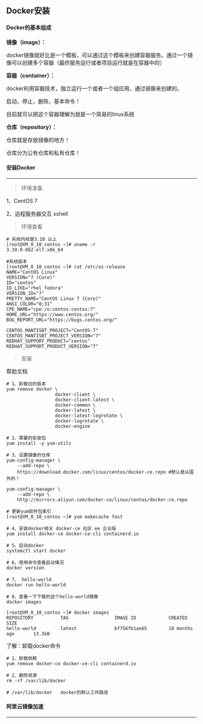 ## Docker安装

#### Docker的基本组成

**镜像（image）：**

docker镜像就好比是一个模板，可以通过这个模板来创建容器服务。通过一个镜像可以创建多个容器（最终服务运行或者项目运行就是在容器中的）

**容器（container）：**

docker利用容器技术，独立运行一个或者一个组应用，通过镜像来创建的。

启动，停止，删除，基本命令！

目前就可以把这个容器理解为就是一个简易的linux系统

**仓库（repository）：**

仓库就是存放镜像的地方！

仓库分为公有仓库和私有仓库！



#### 安装Docker

----

>环境准备

1、CentOS 7

2、远程服务器交互 xshell

> 环境查看

```shell
# 系统内核是3.10 以上
[root@VM_0_10_centos ~]# uname -r
3.10.0-862.el7.x86_64
```

```shell
#系统版本
[root@VM_0_10_centos ~]# cat /etc/os-release 
NAME="CentOS Linux"
VERSION="7 (Core)"
ID="centos"
ID_LIKE="rhel fedora"
VERSION_ID="7"
PRETTY_NAME="CentOS Linux 7 (Core)"
ANSI_COLOR="0;31"
CPE_NAME="cpe:/o:centos:centos:7"
HOME_URL="https://www.centos.org/"
BUG_REPORT_URL="https://bugs.centos.org/"

CENTOS_MANTISBT_PROJECT="CentOS-7"
CENTOS_MANTISBT_PROJECT_VERSION="7"
REDHAT_SUPPORT_PRODUCT="centos"
REDHAT_SUPPORT_PRODUCT_VERSION="7"
```

>安装

帮助文档

```shell
# 1、卸载旧的版本
yum remove docker \
                  docker-client \
                  docker-client-latest \
                  docker-common \
                  docker-latest \
                  docker-latest-logrotate \
                  docker-logrotate \
                  docker-engine

# 2、需要的安装包
yum install -y yum-utils

# 3、设置镜像的仓库
yum-config-manager \
    --add-repo \
    https://download.docker.com/linux/centos/docker-ce.repo #默认是从国外的！
    
yum-config-manager \
    --add-repo \
	http://mirrors.aliyun.com/docker-ce/linux/centos/docker-ce.repo
	
# 更新yum软件包索引
[root@VM_0_10_centos ~]# yum makecache fast

# 4、安装docker相关 docker-ce 社区 ee 企业版
yum install docker-ce docker-ce-cli containerd.io

# 5、启动docker
systemctl start docker

# 6、使用命令查看启动情况
docker version

# 7、 hello-world
docker run hello-world

# 8、查看一下下载的这个hello-world镜像
docker images

[root@VM_0_10_centos ~]# docker images
REPOSITORY          TAG                 IMAGE ID            CREATED             SIZE
hello-world         latest              bf756fb1ae65        10 months ago       13.3kB

```

了解：卸载docker命令

```shell
# 1、卸载依赖
yum remove docker-ce docker-ce-cli containerd.io

# 2、删除资源
rm -rf /var/lib/docker

# /var/lib/docker	docker的默认工作路径
```



#### 阿里云镜像加速

----

